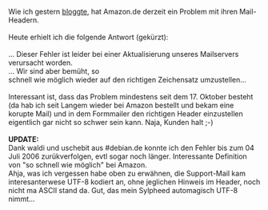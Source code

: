 <html><body><p>Wie ich gestern <a href="http://www.die-welt.net/index.php/blog/96/Amazon.de_vs_ISO-8859-15">bloggte</a>, hat Amazon.de derzeit ein Problem mit ihren Mail-Headern.<br>
<br>
Heute erhielt ich die folgende Antwort (gekürzt):<br>
<br>
... Dieser Fehler ist leider bei einer Aktualisierung unseres Mailservers verursacht worden.<br>
... Wir sind aber bemüht, so <br>
schnell wie möglich wieder auf den richtigen Zeichensatz umzustellen...<br>
<br>
Interessant ist, dass das Problem mindestens seit dem 17. Oktober besteht (da hab ich seit Langem wieder bei Amazon bestellt und bekam eine korupte Mail) und in dem Formmailer den richtigen Header einzustellen eigentlich gar nicht so schwer sein kann. Naja, Kunden halt ;-)<br>
<br>
<strong>UPDATE:</strong><br>
Dank waldi und uschebit aus #debian.de konnte ich den Fehler bis zum 04 Juli 2006 zurükverfolgen, evtl sogar noch länger. Interessante Definition von "so schnell wie möglich" bei Amazon.<br>
Ahja, was ich vergessen habe oben zu erwähnen, die Support-Mail kam interesanterwese UTF-8 kodiert an, ohne jeglichen Hinweis im Header, noch nicht ma ASCII stand da. Gut, das mein Sylpheed automagisch UTF-8 nimmt...</p></body></html>